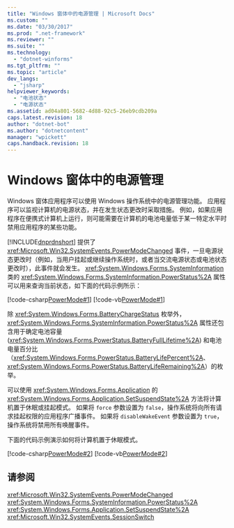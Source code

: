 ```yaml
---
title: "Windows 窗体中的电源管理 | Microsoft Docs"
ms.custom: ""
ms.date: "03/30/2017"
ms.prod: ".net-framework"
ms.reviewer: ""
ms.suite: ""
ms.technology: 
  - "dotnet-winforms"
ms.tgt_pltfrm: ""
ms.topic: "article"
dev_langs: 
  - "jsharp"
helpviewer_keywords: 
  - "电池状态"
  - "电源状态"
ms.assetid: ad04a801-5682-4d88-92c5-26eb9cdb209a
caps.latest.revision: 18
author: "dotnet-bot"
ms.author: "dotnetcontent"
manager: "wpickett"
caps.handback.revision: 18
---
```

# Windows 窗体中的电源管理
Windows 窗体应用程序可以使用 Windows 操作系统中的电源管理功能。  应用程序可以监视计算机的电源状态，并在发生状态更改时采取措施。  例如，如果应用程序在便携式计算机上运行，则可能需要在计算机的电池电量低于某一特定水平时禁用应用程序的某些功能。  
  
 [!INCLUDE[dnprdnshort](../../../../includes/dnprdnshort-md.md)] 提供了 <xref:Microsoft.Win32.SystemEvents.PowerModeChanged> 事件，一旦电源状态更改时（例如，当用户挂起或继续操作系统时，或者当交流电源状态或电池状态更改时），此事件就会发生。  <xref:System.Windows.Forms.SystemInformation> 类的 <xref:System.Windows.Forms.SystemInformation.PowerStatus%2A> 属性可以用来查询当前状态，如下面的代码示例所示：  
  
 [!code-csharp[PowerMode#1](../../../../samples/snippets/csharp/VS_Snippets_Winforms/powermode/cs/form1.cs#1)]
 [!code-vb[PowerMode#1](../../../../samples/snippets/visualbasic/VS_Snippets_Winforms/powermode/vb/form1.vb#1)]  
  
 除 <xref:System.Windows.Forms.BatteryChargeStatus> 枚举外，<xref:System.Windows.Forms.SystemInformation.PowerStatus%2A> 属性还包含用于确定电池容量 \(<xref:System.Windows.Forms.PowerStatus.BatteryFullLifetime%2A>\) 和电池电量百分比（<xref:System.Windows.Forms.PowerStatus.BatteryLifePercent%2A>、<xref:System.Windows.Forms.PowerStatus.BatteryLifeRemaining%2A>）的枚举。  
  
 可以使用 <xref:System.Windows.Forms.Application> 的 <xref:System.Windows.Forms.Application.SetSuspendState%2A> 方法将计算机置于休眠或挂起模式。  如果将 `force` 参数设置为 `false`，操作系统将向所有请求挂起权限的应用程序广播事件。  如果将 `disableWakeEvent` 参数设置为 `true`，操作系统将禁用所有唤醒事件。  
  
 下面的代码示例演示如何将计算机置于休眠模式。  
  
 [!code-csharp[PowerMode#2](../../../../samples/snippets/csharp/VS_Snippets_Winforms/powermode/cs/form1.cs#2)]
 [!code-vb[PowerMode#2](../../../../samples/snippets/visualbasic/VS_Snippets_Winforms/powermode/vb/form1.vb#2)]  
  
## 请参阅  
 <xref:Microsoft.Win32.SystemEvents.PowerModeChanged>   
 <xref:System.Windows.Forms.SystemInformation.PowerStatus%2A>   
 <xref:System.Windows.Forms.Application.SetSuspendState%2A>   
 <xref:Microsoft.Win32.SystemEvents.SessionSwitch>